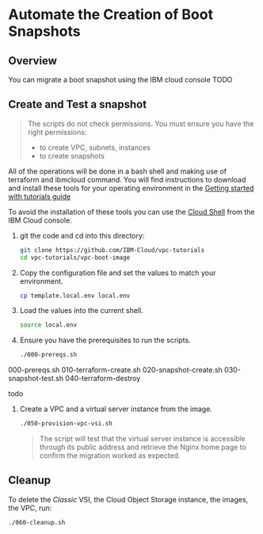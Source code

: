 # Automate the Creation of Boot Snapshots

## Overview

You can migrate a boot snapshot using the IBM cloud console TODO


## Create and Test a snapshot

> The scripts do not check permissions. You must ensure you have the right permissions:
> - to create VPC, subnets, instances
> - to create snapshots

All of the operations will be done in a bash shell and making use of terraform and ibmcloud command. You will find instructions to download and install these tools for your operating environment in the [Getting started with tutorials guide](https://cloud.ibm.com/docs/solution-tutorials?topic=solution-tutorials-tutorials)

To avoid the installation of these tools you can use the [Cloud Shell](https://cloud.ibm.com/shell) from the IBM Cloud console.


1. git the code and cd into this directory:

   ```sh
   git clone https://github.com/IBM-Cloud/vpc-tutorials
   cd vpc-tutorials/vpc-boot-image
   ```

1. Copy the configuration file and set the values to match your environment.

   ```sh
   cp template.local.env local.env
   ```

1. Load the values into the current shell.

   ```sh
   source local.env
   ```

1. Ensure you have the prerequisites to run the scripts.

   ```sh
   ./000-prereqs.sh
   ```

000-prereqs.sh
010-terraform-create.sh
020-snapshot-create.sh
030-snapshot-test.sh
040-terraform-destroy


todo

1. Create a VPC and a virtual server instance from the image.

   ```sh
   ./050-provision-vpc-vsi.sh
   ```

   > The script will test that the virtual server instance is accessible through its public address and retrieve the Nginx home page to confirm the migration worked as expected.

## Cleanup

To delete the *Classic* VSI, the Cloud Object Storage instance, the images, the VPC, run:

   ```sh
   ./060-cleanup.sh
   ```
